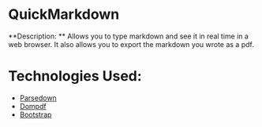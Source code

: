 # QuickMarkdown

**Description: ** Allows you to type markdown and see it in real time in a web browser. It also allows you to export the markdown you wrote as a pdf.

# Technologies Used:
* [Parsedown](https://github.com/erusev/parsedown)
* [Dompdf](https://github.com/erusev/parsedown)
* [Bootstrap](http://getbootstrap.com/)

